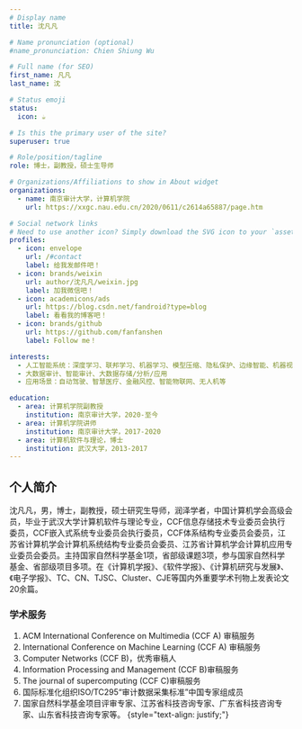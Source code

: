 ```yaml
---
# Display name
title: 沈凡凡

# Name pronunciation (optional)
#name_pronunciation: Chien Shiung Wu

# Full name (for SEO)
first_name: 凡凡
last_name: 沈

# Status emoji
status:
  icon: ☕️

# Is this the primary user of the site?
superuser: true

# Role/position/tagline
role: 博士，副教授，硕士生导师

# Organizations/Affiliations to show in About widget
organizations:
  - name: 南京审计大学，计算机学院
    url: https://xxgc.nau.edu.cn/2020/0611/c2614a65887/page.htm

# Social network links
# Need to use another icon? Simply download the SVG icon to your `assets/media/icons/` folder.
profiles:
  - icon: envelope
    url: /#contact
    label: 给我发邮件吧！
  - icon: brands/weixin
    url: author/沈凡凡/weixin.jpg
    label: 加我微信吧！
  - icon: academicons/ads
    url: https://blog.csdn.net/fandroid?type=blog
    label: 看看我的博客吧！
  - icon: brands/github
    url: https://github.com/fanfanshen 
    label: Follow me！

interests:
  - 人工智能系统：深度学习、联邦学习、机器学习、模型压缩、隐私保护、边缘智能、机器视觉
  - 大数据审计、智能审计、大数据存储/分析/应用
  - 应用场景：自动驾驶、智慧医疗、金融风控、智能物联网、无人机等

education:
  - area: 计算机学院副教授
    institution: 南京审计大学，2020-至今
  - area: 计算机学院讲师
    institution: 南京审计大学，2017-2020
  - area: 计算机软件与理论，博士
    institution: 武汉大学，2013-2017
---
```


## 个人简介
沈凡凡，男，博士，副教授，硕士研究生导师，润泽学者，中国计算机学会高级会员，毕业于武汉大学计算机软件与理论专业，CCF信息存储技术专业委员会执行委员，CCF嵌入式系统专业委员会执行委员，CCF体系结构专业委员会委员，江苏省计算机学会计算机系统结构专业委员会委员、江苏省计算机学会计算机应用专业委员会委员。主持国家自然科学基金1项，省部级课题3项，参与国家自然科学基金、省部级项目多项。在《计算机学报》、《软件学报》、《计算机研究与发展》、《电子学报》、TC、CN、TJSC、Cluster、CJE等国内外重要学术刊物上发表论文20余篇。

### 学术服务
1. ACM International Conference on Multimedia (CCF A) 审稿服务
2. International Conference on Machine Learning (CCF A) 审稿服务
3. Computer Networks (CCF B)，优秀审稿人
4. Information Processing and Management (CCF B)审稿服务
5. The journal of supercomputing (CCF C)审稿服务
6. 国际标准化组织ISO/TC295“审计数据采集标准”中国专家组成员
7. 国家自然科学基金项目评审专家、江苏省科技咨询专家、广东省科技咨询专家、山东省科技咨询专家等。
{style="text-align: justify;"}